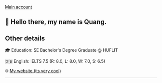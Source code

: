 [Main account](https://github.com/wu4ngg)
## 👋 Hello there, my name is Quang.
## Other details
🎓 Education: SE Bachelor's Degree Graduate @ HUFLIT

🇬🇧 English: IELTS 7.5 (R: 8.0, L: 8.0, W: 7.0, S: 6.5)

🌐 [My website (its very cool)](https://tri-quang.vercel.app/#/)
<hr>
